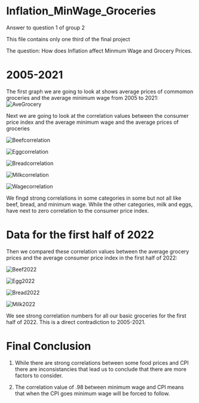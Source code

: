 # Inflation_MinWage_Groceries
Answer to question 1 of group 2

This file contains only one third of the final project

The question:
How does Inflation affect Minmum Wage and Grocery Prices.

# 2005-2021

The first graph we are going to look at shows average prices of commomon groceries and the average minimum wage from 2005 to 2021:
![AveGrocery](https://user-images.githubusercontent.com/100164773/182153351-dd3e72b7-4ebc-471c-85ae-c54b9c95d055.png)

Next we are going to look at the correlation values between the consumer price index and the average minimum wage and the average prices of groceries

![Beefcorrelation](https://user-images.githubusercontent.com/100164773/182161840-c1e865d4-46be-4813-b53e-5b786db480f8.png)

![Eggcorrelation](https://user-images.githubusercontent.com/100164773/182162009-b5ff89b6-9cb5-4207-8718-109d24e29f3f.png)

![Breadcorrelation](https://user-images.githubusercontent.com/100164773/182161874-00f3ce43-f4b4-4cc7-b61f-f511716ac1e2.png)

![Milkcorrelation](https://user-images.githubusercontent.com/100164773/182161897-7d829302-a4d6-4efe-9ac8-beef22b2135f.png)

![Wagecorrelation](https://user-images.githubusercontent.com/100164773/182161930-6d70ad9d-6c29-44f8-b6fb-db9973484d8e.png)

We fingd strong correlations in some categories in some but not all like beef, bread, and minimum wage. While the other categories, milk and eggs, have next to zero correlation to the consumer price index.

# Data for the first half of 2022

Then we compared these correlation values between the average grocery prices and the average consumer price index in the first half of 2022:

![Beef2022](https://user-images.githubusercontent.com/100164773/182163411-00160b98-7d39-422c-a90c-017970c98dfb.png)

![Egg2022](https://user-images.githubusercontent.com/100164773/182163449-35194cc1-e358-4a34-9def-9e0eefc6554b.png)

![Bread2022](https://user-images.githubusercontent.com/100164773/182163476-9966b858-878d-45a5-ba00-9731f4412036.png)

![Milk2022](https://user-images.githubusercontent.com/100164773/182163522-58112ea0-b8b2-4085-bf76-f236f19a9ff7.png)

We see strong correlation numbers for all our basic groceries for the first half of 2022. This is a direct contradiction to 2005-2021.

# Final Conclusion

1. While there are strong correlations between some food prices and CPI there are inconsistancies that lead us to conclude that there are more factors to consider.

2. The correlation value of .98 between minimum wage and CPI means that when the CPI goes minimum wage will be forced to follow.
